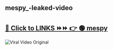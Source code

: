 
 ## mespy_-leaked-video 

# <h2><a href="https://clipsfans.com/mespy_&ref=git">🔗 Click to LINKS ⏩⏩ 👉 🟢 mespy  </a></h2>

<a href="https://clipsfans.com/mespy_&ref=git" rel="nofollow" data-target="animated-image.originalLink"><img src="https://i.ibb.co.com/xMMVF88/686577567.gif" alt="Viral Video Original" style="max-width: 100%; display: inline-block;" data-target="animated-image.originalImage"></a>
